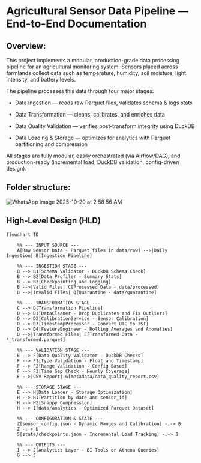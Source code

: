 # Agricultural Sensor Data Pipeline — End-to-End Documentation

## Overview:

This project implements a modular, production-grade data processing pipeline for an agricultural monitoring system.
Sensors placed across farmlands collect data such as temperature, humidity, soil moisture, light intensity, and battery levels.

The pipeline processes this data through four major stages:

* Data Ingestion — reads raw Parquet files, validates schema & logs stats

* Data Transformation — cleans, calibrates, and enriches data

* Data Quality Validation — verifies post-transform integrity using DuckDB

* Data Loading & Storage — optimizes for analytics with Parquet partitioning and compression

All stages are fully modular, easily orchestrated (via Airflow/DAG), and production-ready (incremental load, DuckDB validation, config-driven design).

## Folder structure:

![WhatsApp Image 2025-10-20 at 2 58 56 AM](https://github.com/user-attachments/assets/60194512-f5e7-4e45-981f-1ee471022f10)

## High-Level Design (HLD)

```mermaid
flowchart TD

    %% --- INPUT SOURCE ---
    A[Raw Sensor Data - Parquet files in data/raw] -->|Daily Ingestion| B[Ingestion Pipeline]

    %% --- INGESTION STAGE ---
    B --> B1[Schema Validator - DuckDB Schema Check]
    B --> B2[Data Profiler - Summary Stats]
    B --> B3[Checkpointing and Logging]
    B -->|Valid Files| C[Processed Data - data/processed]
    B -->|Invalid Files| Q[Quarantine - data/quarantine]

    %% --- TRANSFORMATION STAGE ---
    C --> D[Transformation Pipeline]
    D --> D1[DataCleaner - Drop Duplicates and Fix Outliers]
    D --> D2[CalibrationService - Sensor Calibration]
    D --> D3[TimestampProcessor - Convert UTC to IST]
    D --> D4[FeatureEngineer - Rolling Averages and Anomalies]
    D -->|Transformed Files| E[Transformed Data - *_transformed.parquet]

    %% --- VALIDATION STAGE ---
    E --> F[Data Quality Validator - DuckDB Checks]
    F --> F1[Type Validation - Float and Timestamp]
    F --> F2[Range Validation - Config Based]
    F --> F3[Time Gap Check - Hourly Coverage]
    F -->|CSV Report| G[metadata/data_quality_report.csv]

    %% --- STORAGE STAGE ---
    E --> H[Data Loader - Storage Optimization]
    H --> H1[Partition by date and sensor_id]
    H --> H2[Snappy Compression]
    H --> I[data/analytics - Optimized Parquet Dataset]

    %% --- CONFIGURATION & STATE ---
    Z[sensor_config.json - Dynamic Ranges and Calibration] -.-> B
    Z -.-> D
    S[state/checkpoints.json - Incremental Load Tracking] -.-> B

    %% --- OUTPUTS ---
    I --> J[Analytics Layer - BI Tools or Athena Queries]
    G --> J

